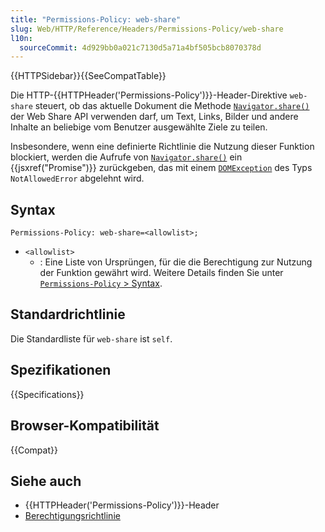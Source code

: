 ```yaml
---
title: "Permissions-Policy: web-share"
slug: Web/HTTP/Reference/Headers/Permissions-Policy/web-share
l10n:
  sourceCommit: 4d929bb0a021c7130d5a71a4bf505bcb8070378d
---
```


{{HTTPSidebar}}{{SeeCompatTable}}

Die HTTP-{{HTTPHeader('Permissions-Policy')}}-Header-Direktive `web-share` steuert, ob das aktuelle Dokument die Methode [`Navigator.share()`](/de/docs/Web/API/Navigator/share) der Web Share API verwenden darf, um Text, Links, Bilder und andere Inhalte an beliebige vom Benutzer ausgewählte Ziele zu teilen.

Insbesondere, wenn eine definierte Richtlinie die Nutzung dieser Funktion blockiert, werden die Aufrufe von [`Navigator.share()`](/de/docs/Web/API/Navigator/share) ein {{jsxref("Promise")}} zurückgeben, das mit einem [`DOMException`](/de/docs/Web/API/DOMException) des Typs `NotAllowedError` abgelehnt wird.

## Syntax

```http
Permissions-Policy: web-share=<allowlist>;
```

- `<allowlist>`
  - : Eine Liste von Ursprüngen, für die die Berechtigung zur Nutzung der Funktion gewährt wird. Weitere Details finden Sie unter [`Permissions-Policy` > Syntax](/de/docs/Web/HTTP/Reference/Headers/Permissions-Policy#syntax).

## Standardrichtlinie

Die Standardliste für `web-share` ist `self`.

## Spezifikationen

{{Specifications}}

## Browser-Kompatibilität

{{Compat}}

<!--
Die Implementierung im Browser wird in <https://github.com/w3c/web-share/issues/169> diskutiert.
-->

## Siehe auch

- {{HTTPHeader('Permissions-Policy')}}-Header
- [Berechtigungsrichtlinie](/de/docs/Web/HTTP/Guides/Permissions_Policy)
